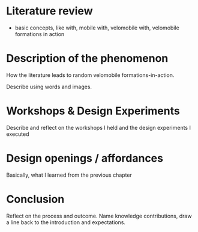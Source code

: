 # Literature review

- basic concepts, like with, mobile with, velomobile with, velomobile formations in action

# Description of the phenomenon

How the literature leads to random velomobile formations-in-action.

Describe using words and images.

# Workshops & Design Experiments

Describe and reflect on the workshops I held and the design experiments I executed

# Design openings / affordances

Basically, what I learned from the previous chapter

# Conclusion

Reflect on the process and outcome. Name knowledge contributions, draw a line back to the introduction and expectations.
